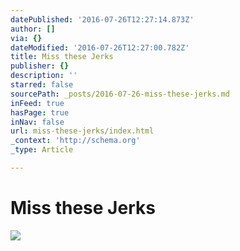 ```yaml
---
datePublished: '2016-07-26T12:27:14.873Z'
author: []
via: {}
dateModified: '2016-07-26T12:27:00.782Z'
title: Miss these Jerks
publisher: {}
description: ''
starred: false
sourcePath: _posts/2016-07-26-miss-these-jerks.md
inFeed: true
hasPage: true
inNav: false
url: miss-these-jerks/index.html
_context: 'http://schema.org'
_type: Article

---
```

# Miss these Jerks
![](https://the-grid-user-content.s3-us-west-2.amazonaws.com/0752a914-a934-4cd3-865d-d30f8bb4e656.png)